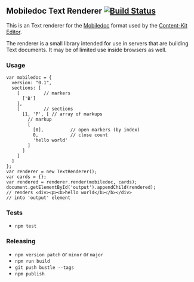 ## Mobiledoc Text Renderer [![Build Status](https://travis-ci.org/bustlelabs/mobiledoc-text-renderer.svg?branch=v0.1.0)](https://travis-ci.org/bustlelabs/mobiledoc-text-renderer)

This is an Text renderer for the [Mobiledoc](https://github.com/bustlelabs/content-kit-editor/blob/master/MOBILEDOC.md) format used
by the [Content-Kit Editor](https://github.com/bustlelabs/content-kit-editor).

The renderer is a small library intended for use in servers that are building
Text documents. It may be of limited use inside browsers as well.

### Usage

```
var mobiledoc = {
  version: "0.1",
  sections: [
    [         // markers
      ['B']
    ],
    [         // sections
      [1, 'P', [ // array of markups
        // markup
        [
          [0],          // open markers (by index)
          0,            // close count
          'hello world'
        ]
      ]
    ]
  ]
};
var renderer = new TextRenderer();
var cards = {};
var rendered = renderer.render(mobiledoc, cards);
document.getElementById('output').appendChild(rendered);
// renders <div><p><b>hello world</b></b></div>
// into 'output' element
```

### Tests

 * `npm test`

### Releasing

* `npm version patch` or `minor` or `major`
* `npm run build`
* `git push bustle --tags`
* `npm publish`
